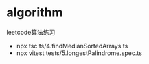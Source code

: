 # algorithm

leetcode算法练习

- npx tsc ts/4.findMedianSortedArrays.ts
- npx vitest tests/5.longestPalindrome.spec.ts
